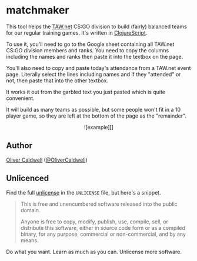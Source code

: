 # matchmaker

This tool helps the [TAW.net][] CS:GO division to build (fairly) balanced teams for our regular training games. It's written in [ClojureScript][].

To use it, you'll need to go to the Google sheet containing all TAW.net CS:GO division members and ranks. You need to copy the columns including the names and ranks then paste it into the textbox on the page.

You'll also need to copy and paste today's attendance from a TAW.net event page. Literally select the lines including names and if they "attended" or not, then paste that into the other textbox.

It works it out from the garbled text you just pasted which is quite convenient.

It will build as many teams as possible, but some people won't fit in a 10 player game, so they are left at the bottom of the page as the "remainder".

<p align="center">
![example][]
</p>

## Author

[Oliver Caldwell][author-site] ([@OliverCaldwell][author-twitter])

## Unlicenced

Find the full [unlicense][] in the `UNLICENSE` file, but here's a snippet.

>This is free and unencumbered software released into the public domain.
>
>Anyone is free to copy, modify, publish, use, compile, sell, or distribute this software, either in source code form or as a compiled binary, for any purpose, commercial or non-commercial, and by any means.

Do what you want. Learn as much as you can. Unlicense more software.

[taw.net]: http://taw.net/
[clojurescript]: http://clojurescript.org/
[unlicense]: http://unlicense.org/
[author-site]: http://oli.me.uk/
[author-twitter]: https://twitter.com/OliverCaldwell
[example]: ./example.png
